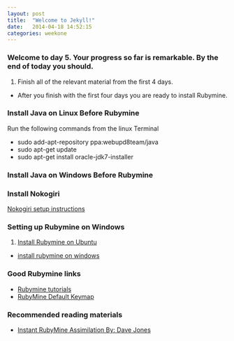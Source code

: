 ```yaml
---
layout: post
title:  "Welcome to Jekyll!"
date:   2014-04-18 14:52:15
categories: weekone
---
```


### Welcome to day 5. Your progress so far is remarkable. By the end of today you should.

1. Finish all of the relevant material from the first 4 days.
+ After you finish with the first four days you are ready to install Rubymine.

### Install Java on Linux Before Rubymine
Run the following commands from the linux Terminal
   + sudo add-apt-repository ppa:webupd8team/java
   + sudo apt-get update
   + sudo apt-get install oracle-jdk7-installer

### Install Java on Windows Before Rubymine


### Install Nokogiri
[Nokogiri setup instructions](http://nokogiri.org/tutorials/installing_nokogiri.html)


### Setting up Rubymine on Windows

1. [Install Rubymine on Ubuntu](http://www.bonusbits.com/main/HowTo:Install_Rubymine_on_Ubuntu)
+ [install rubymine on windows](http://www.jetbrains.com/ruby/)

### Good Rubymine links

+ [Rubymine tutorials](http://confluence.jetbrains.com/display/RUBYDEV/Tutorials)
+ [RubyMine Default Keymap](https://www.jetbrains.com/ruby/docs/RubyMine_ReferenceCard.pdf)

### Recommended reading materials

+ [Instant RubyMine Assimilation By: Dave Jones](http://techbus.safaribooksonline.com/book/web-development/ruby/9781849698764)

